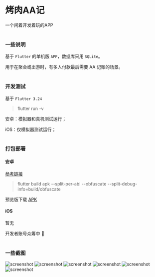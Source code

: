 # 烤肉AA记

一个闲着开发着玩的APP
<br><br>


### 一些说明

基于 `Flutter` 的单机版 `APP`，数据库采用 `SQLite`。

用于在聚会或出游时，有多人付款最后需要 AA 记账的场景。
<br><br>


### 开发测试

基于 `Flutter 3.24`

> flutter run -v

安卓：模拟器和真机测试运行；

iOS：仅模拟器测试运行；
<br><br>


### 打包部署

#### 安卓

[参考链接](https://docs.flutter.cn/deployment/android)

> flutter build apk --split-per-abi --obfuscate --split-debug-info=build/obfuscate

预览版下载 [APK](../../releases/latest)

#### iOS

暂无

开发者账号众筹中 :dog:
<br><br>


### 一些截图

![screenshot](/screenshot/home.jpg)
![screenshot](/screenshot/trip.jpg)
![screenshot](/screenshot/user.jpg)
![screenshot](/screenshot/userList.jpg)
![screenshot](/screenshot/bill.jpg)
![screenshot](/screenshot/billList.jpg)
